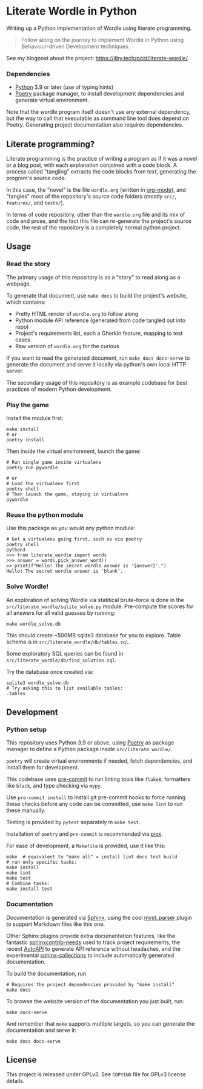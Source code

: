 # Literate Wordle in Python

Writing up a Python implementation of Wordle using literate programming.

> Follow along on the journey to implement Wordle in Python using Behaviour-driven Development techniques.

See my blogpost about the project: https://jiby.tech/post/literate-wordle/.

### Dependencies

- [Python](https://www.python.org/) 3.9 or later (use of typing hints)
- [Poetry](https://python-poetry.org) package manager, to install development
  dependencies and generate virtual environment.

Note that the wordle program itself doesn't use any external dependency, but the
way to call that executable as command line tool does depend on Poetry.
Generating project documentation also requires dependencies.

## Literate programming?

Literate programming is the practice of writing a program as if it was a novel
or a blog post, with each explanation conjoined with a code block. A process
called "tangling" extracts the code blocks from text, generating the program's
source code.

In this case, the "novel" is the file `wordle.org` (written in
[org-mode](https://orgmode.org)), and "tangles" most of the repository's source
code folders (mostly `src/`, `features/`, and `tests/`).

In terms of code repository, other than the `wordle.org` file and its mix of
code and prose, and the fact this file can re-generate the project's source
code, the rest of the repository is a completely normal python project.

## Usage

### Read the story

The primary usage of this repository is as a "story" to read along as a webpage.

To generate that document, use `make docs` to build the project's website, which contains:
- Pretty HTML render of `wordle.org` to follow along
- Python module API reference (generated from code tangled out into repo)
- Project's requirements list, each a Gherkin feature, mapping to test cases
- Raw version of `wordle.org` for the curious

If you want to read the generated document, run `make docs docs-serve` to
generate the document and serve it locally via python's own local HTTP server.

The secondary usage of this repository is as example codebase for best practices
of modern Python development.

### Play the game

Install the module first:

    make install
    # or
	poetry install

Then inside the virtual environment, launch the game:

    # Run single game inside virtualenv
    poetry run pywordle

    # or
    # Load the virtualenv first
    poetry shell
    # Then launch the game, staying in virtualenv
    pywordle

### Reuse the python module

Use this package as you would any python module:

	# Get a virtualenv going first, such as via poetry
	poetry shell
	python3
	>>> from literate_wordle import words
	>>> answer = words.pick_answer_word()
    >> print(f"Hello! The secret wordle answer is '{answer}'.")
    Hello! The secret wordle answer is 'blank'.

### Solve Wordle!

An exploration of solving Wordle via statitical brute-force is done in the
`src/literate_wordle/sqlite_solve.py` module. Pre-compute the scores for all answers for all valid
guesses by running:

    make wordle_solve.db

This should create ~500MB sqlite3 database for you to explore. Table schema is
in `src/literate_wordle/db/tables.sql`.

Some exploratory SQL queries can be found in
`src/literate_wordle/db/find_solution.sql`.

Try the database once created via:

    sqlite3 wordle_solve.db
    # Try asking this to list available tables:
    .tables


## Development

### Python setup

This repository uses Python 3.9 or above, using
[Poetry](https://python-poetry.org) as package manager to define a Python
package inside `src/literate_wordle/`.

`poetry` will create virtual environments if needed, fetch
dependencies, and install them for development.

This codebase uses [pre-commit](https://pre-commit.com) to run linting tools
like `flake8`, formatters like `black`, and type checking via `mypy`.

Use `pre-commit install` to install git pre-commit hooks to force running these
checks before any code can be committed, use `make lint` to run these manually.

Testing is provided by `pytest` separately in `make test`.

Installation of `poetry` and `pre-commit` is recommended via
[pipx](https://pypa.github.io/pipx/).


For ease of development, a `Makefile` is provided, use it like this:

	make  # equivalent to "make all" = install lint docs test build
	# run only specific tasks:
	make install
	make lint
	make test
	# Combine tasks:
	make install test

### Documentation

Documentation is generated via [Sphinx](https://www.sphinx-doc.org/en/master/), using the cool [myst_parser](https://myst-parser.readthedocs.io/en/latest/) plugin to support Markdown files like this one.

Other Sphinx plugins provide extra documentation features, like the fantastic [sphinxcontrib-needs](https://sphinxcontrib-needs.readthedocs.io/en/latest/index.html) used to track project requirements, the recent [AutoAPI](https://sphinx-autoapi.readthedocs.io/en/latest/index.html) to generate API reference without headaches, and the experimental [sphinx-collections](https://sphinx-autoapi.readthedocs.io/en/latest/index.html) to include automatically generated documentation.

To build the documentation, run

    # Requires the project dependencies provided by "make install"
    make docs

To browse the website version of the documentation you just built, run:

    make docs-serve

And remember that `make` supports multiple targets, so you can generate the documentation and serve it:

    make docs docs-serve

## License

This project is released under GPLv3. See `COPYING` file for GPLv3 license
details.
